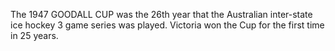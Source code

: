 The 1947 GOODALL CUP was the 26th year that the Australian inter-state ice hockey 3 game series was played. Victoria won the Cup for the first time in 25 years.
